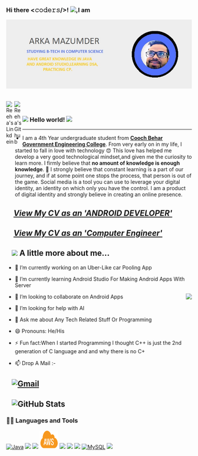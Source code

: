 ### Hi there <𝚌𝚘𝚍𝚎𝚛𝚜/>! <img src="https://github.com/TheDudeThatCode/TheDudeThatCode/blob/master/Assets/Hi.gif" width="29px">,I am 
![](https://github.com/Jarvis-byte/Jarvis-byte/blob/master/Card1.jpg)



</h2>
<br />

<a href="https://www.linkedin.com/in/arka-mazumder/">
  <img align="left" alt="Reeha's Linkdein" width="22px" src="https://cdn.jsdelivr.net/npm/simple-icons@v3/icons/linkedin.svg" />
</a>
<a href="https://github.com/Jarvis-byte">
  <img align="left" alt="Reeha's Github" width="22px" src="https://cdn.jsdelivr.net/npm/simple-icons@v3/icons/github.svg" />
</a>


<br />

### <img src="https://github.com/rajput2107/rajput2107/blob/master/Assets/Hi.gif" width="29px"> Hello world!&nbsp;<img src="https://github.com/rajput2107/rajput2107/blob/master/Assets/Earth.gif" width="24px">
  ---
 - I am a 4th Year undergraduate student from <a href="http://cgec.org.in/index.php"><b>Cooch Behar Government Engineering College</b></a>. From very early on in my life, I started to fall in love with technology 😍 This love has helped me develop a very good technological mindset,and given me the curiosity to learn more. I firmly believe that **no amount of knowledge is enough knowledge**. 🧠
I strongly believe that constant learning is a part of our journey, and if at some point one stops the process, that person is out of the game.
Social media is a tool you can use to leverage your digital identity, an identity on which only you have the control. I am a product of digital identity and strongly believe in creating an online presence.

## &nbsp; &nbsp; *[View My CV as an 'ANDROID DEVELOPER'](https://drive.google.com/file/d/1sflmMd78bL-wT-weloq6LMZ-Cn4RuTzu/view?usp=sharing)*
## &nbsp; &nbsp; *[View My CV as an 'Computer Engineer'](https://drive.google.com/file/d/1tyOM5CPbFFGcP3AaghR_pQctIU7y7IeJ/view?usp=sharing)*

## &nbsp; &nbsp;<img src="https://media.giphy.com/media/VgCDAzcKvsR6OM0uWg/giphy.gif" width="50"> **A little more about me...**  

- 🔭 I’m currently working on an Uber-Like car Pooling App
- 🌱 I’m currently learning Android Studio For Making Android Apps With Server  
- 👯 I’m looking to collaborate on Android Apps <img align="right" src="https://github.com/rajput2107/rajput2107/blob/master/Assets/Developer.gif"/>
- 🤔 I’m looking for help with AI
- 💬 Ask me about Any Tech Related Stuff Or Programming
- 😄 Pronouns: He/His 
- ⚡ Fun fact:When I started Programming I thought C++ is just the 2nd generation of C language and and why there is no C+ 

 - :mailbox: Drop A Mail :-

## &nbsp; &nbsp;[![Gmail](https://img.shields.io/badge/-GMAIL-D14836?style=for-the-badge&logo=gmail&logoColor=white)](mailto:arkamazumder0@gmail.com)

 
## &nbsp; &nbsp;![GitHub Stats](https://github-readme-stats.vercel.app/api?username=Jarvis-byte&&show_icons=true&title_color=ffffff&icon_color=bb2acf&text_color=daf7dc&bg_color=151515)

### 👨‍💻 Languages and Tools
[![Java](https://img.shields.io/badge/Java-orange?style=flat&logo=java&logoColor=white&link=https://github.com/hritik5102)](https://github.com/hritik5102) 
<img src="https://img.shields.io/badge/-Android-black?style=flat&logo=android">
![](https://camo.githubusercontent.com/3ccaafa82fb07cf32074117bebb09296f6daf663/68747470733a2f2f696d672e736869656c64732e696f2f62616467652f2d4325323026253230432b2b2d3635396164323f7374796c653d666c6174266c6f676f3d63253242253242266c6f676f436f6c6f723d666666666666)
<img src="AWS.png" width=50 height=50>
![](https://camo.githubusercontent.com/030fa15207a7ca85711c431ee67e1a542b26926c/68747470733a2f2f696d672e736869656c64732e696f2f62616467652f2d4d7953514c2d4632393131313f7374796c653d666c6174266c6f676f3d6d7973716c266c6f676f436f6c6f723d464646464646)
![](https://camo.githubusercontent.com/aa50892ca99e64326385d1dfb399f4b32cf2728e/68747470733a2f2f696d672e736869656c64732e696f2f62616467652f2d46697265626173652d4646413631313f7374796c653d666c6174266c6f676f3d6669726562617365266c6f676f436f6c6f723d464646464646)
![](https://camo.githubusercontent.com/21e7b5bfe9838100b6208b3cac535aa4e5aea2f7/68747470733a2f2f696d672e736869656c64732e696f2f62616467652f2d4a6176615363726970742d6565643731383f7374796c653d666c6174266c6f676f3d6a617661736372697074266c6f676f436f6c6f723d666666666666)
[![MySQL](https://img.shields.io/badge/-MySQL-black?style=flat&logo=mysql&link=https://github.com/hritik5102)](https://github.com/hritik5102)
<img src="https://img.shields.io/badge/-Problem%20Solving-ffa804?style=flat">


